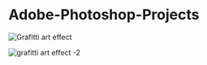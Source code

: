 # Adobe-Photoshop-Projects
![Grafitti art effect](https://github.com/user-attachments/assets/f7ce5a9d-daa0-41f6-b27b-5303a8d50e9b)


![grafitti art effect -2](https://github.com/user-attachments/assets/7151aece-a7c1-4336-b79e-d47f1939fa38)
